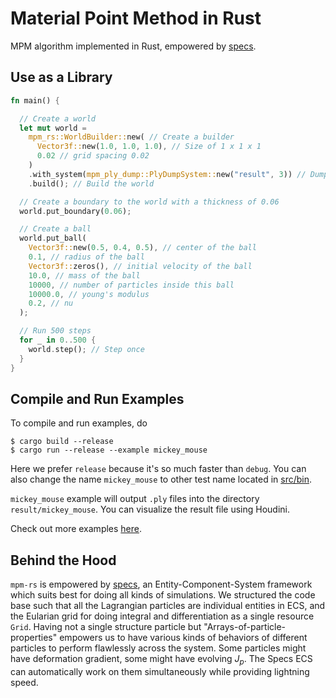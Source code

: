 # Material Point Method in Rust

MPM algorithm implemented in Rust, empowered by [specs](https://specs.amethyst.rs).

## Use as a Library

``` rust
fn main() {

  // Create a world
  let mut world =
    mpm_rs::WorldBuilder::new( // Create a builder
      Vector3f::new(1.0, 1.0, 1.0), // Size of 1 x 1 x 1
      0.02 // grid spacing 0.02
    )
    .with_system(mpm_ply_dump::PlyDumpSystem::new("result", 3)) // Dump to "result" directory, 1 file per 3 steps
    .build(); // Build the world

  // Create a boundary to the world with a thickness of 0.06
  world.put_boundary(0.06);

  // Create a ball
  world.put_ball(
    Vector3f::new(0.5, 0.4, 0.5), // center of the ball
    0.1, // radius of the ball
    Vector3f::zeros(), // initial velocity of the ball
    10.0, // mass of the ball
    10000, // number of particles inside this ball
    10000.0, // young's modulus
    0.2, // nu
  );

  // Run 500 steps
  for _ in 0..500 {
    world.step(); // Step once
  }
}
```

## Compile and Run Examples

To compile and run examples, do

```
$ cargo build --release
$ cargo run --release --example mickey_mouse
```

Here we prefer `release` because it's so much faster than `debug`. You can also change
the name `mickey_mouse` to other test name located in [src/bin](src/bin).

`mickey_mouse` example will output `.ply` files into the directory `result/mickey_mouse`.
You can visualize the result file using Houdini.

Check out more examples [here](examples/examples/).

## Behind the Hood

`mpm-rs` is empowered by [specs](https://specs.amethyst.rs), an Entity-Component-System
framework which suits best for doing all kinds of simulations. We structured the code base
such that all the Lagrangian particles are individual entities in ECS, and the Eularian
grid for doing integral and differentiation as a single resource `Grid`. Having not a single
structure particle but "Arrays-of-particle-properties" empowers us to have various kinds of
behaviors of different particles to perform flawlessly across the system. Some particles
might have deformation gradient, some might have evolving $J_p$. The Specs ECS can
automatically work on them simultaneously while providing lightning speed.